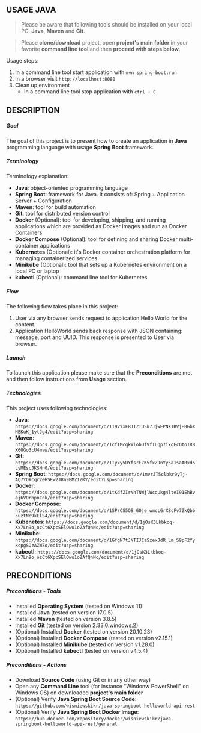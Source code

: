 USAGE JAVA
----------

> Please be aware that following tools should be installed on your local PC: **Java**, **Maven** and **Git**. 

> Please **clone/download** project, open **project's main folder** in your favorite **command line tool** and then **proceed with steps below**. 

Usage steps:
1. In a command line tool start application with `mvn spring-boot:run`
2. In a browser visit `http://localhost:8080`
3. Clean up environment 
     * In a command line tool stop application with `ctrl + C`


DESCRIPTION
-----------

##### Goal
The goal of this project is to present how to create an application in **Java** programming language with usage **Spring Boot** framework.

##### Terminology
Terminology explanation:
* **Java**: object-oriented programming language
* **Spring Boot**: framework for Java. It consists of: Spring + Application Server + Configuration
* **Maven**: tool for build automation
* **Git**: tool for distributed version control
* **Docker** (Optional): tool for developing, shipping, and running applications which are provided as Docker Images and run as Docker Containers
* **Docker Compose** (Optional): tool for defining and sharing Docker multi-container applications
* **Kubernetes** (Optional): it's Docker container orchestration platform for managing containerized services
* **Minikube** (Optional): tool that sets up a Kubernetes environment on a local PC or laptop
* **kubectl** (Optional): command line tool for Kubernetes

##### Flow
The following flow takes place in this project:
1. User via any browser sends request to application Hello World for the content.
1. Application HelloWorld sends back response with JSON containing: message, port and UUID. This response is presented to User via browser.

##### Launch
To launch this application please make sure that the **Preconditions** are met and then follow instructions from **Usage** section.

##### Technologies
This project uses following technologies:
* **Java**: `https://docs.google.com/document/d/119VYxF8JIZIUSk7JjwEPNX1RVjHBGbXHBKuK_1ytJg4/edit?usp=sharing`
* **Maven**: `https://docs.google.com/document/d/1cfIMcqkWlobUfVfTLQp7ixqEcOtoTR8X6OGo3cU4maw/edit?usp=sharing`
* **Git**: `https://docs.google.com/document/d/1Iyxy5DYfsrEZK5fxZJnYy5a1saARxd5LyMEscJKSHn0/edit?usp=sharing`
* **Spring Boot**: `https://docs.google.com/document/d/1mvrJT5clbkr9yTj-AQ7YOXcqr2eHSEw2J8n9BMZIZKY/edit?usp=sharing`
* **Docker**: `https://docs.google.com/document/d/1tKdfZIrNhTNWjlWcqUkg4lteI91EhBvaj6VDrhpnCnk/edit?usp=sharing`
* **Docker Compose**: `https://docs.google.com/document/d/1SPrCS5OS_G0je_wmcLGrX8cFv7ZkQbb5uztNc9kElS4/edit?usp=sharing`
* **Kubenetes**: `https://docs.google.com/document/d/1jOsK3Lkbkoq-Xx7Ln9o_ozCt6XpcSElOwu1o2AfQnNc/edit?usp=sharing`
* **Minikube**: `https://docs.google.com/document/d/1GfgN7tJNTIJCaSzexJdR_Lm_S9pF2YykcpgSQzAZWZo/edit?usp=sharing`
* **kubectl**: `https://docs.google.com/document/d/1jOsK3Lkbkoq-Xx7Ln9o_ozCt6XpcSElOwu1o2AfQnNc/edit?usp=sharing`


PRECONDITIONS
-------------

##### Preconditions - Tools
* Installed **Operating System** (tested on Windows 11)
* Installed **Java** (tested on version 17.0.5)
* Installed **Maven** (tested on version 3.8.5)
* Installed **Git** (tested on version 2.33.0.windows.2)
* (Optional) Installed **Docker** (tested on version 20.10.23)
* (Optional) Installed **Docker Compose** (tested on version v2.15.1)
* (Optional) Installed **Minikube** (tested on version v1.28.0)
* (Optional) Installed **kubectl** (tested on version v4.5.4)


##### Preconditions - Actions
* Download **Source Code** (using Git or in any other way) 
* Open any **Command Line** tool (for instance "Windonw PowerShell" on Windows OS) on downloaded **project's main folder**
* (Optional) Verify **Java Spring Boot Source Code**: `https://github.com/wisniewskikr/java-springboot-helloworld-api-rest`
* (Optional) Verify **Java Spring Boot Docker Image**: `https://hub.docker.com/repository/docker/wisniewskikr/java-springboot-helloworld-api-rest/general`